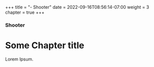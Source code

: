 +++
title = "- Shooter"
date = 2022-09-16T08:56:14-07:00
weight = 3
chapter = true
+++

### Shooter

# Some Chapter title

Lorem Ipsum.